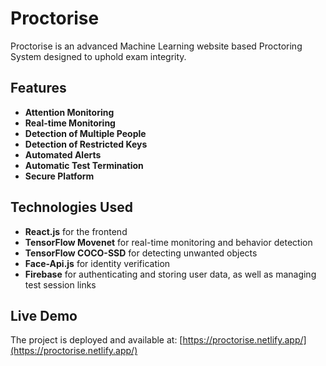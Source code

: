 # Proctorise

Proctorise is an advanced Machine Learning website based Proctoring System designed to uphold exam integrity.

## Features
- **Attention Monitoring**  
- **Real-time Monitoring**  
- **Detection of Multiple People**  
- **Detection of Restricted Keys**  
- **Automated Alerts**  
- **Automatic Test Termination**  
- **Secure Platform**  

## Technologies Used
- **React.js** for the frontend  
- **TensorFlow Movenet** for real-time monitoring and behavior detection  
- **TensorFlow COCO-SSD** for detecting unwanted objects  
- **Face-Api.js** for identity verification  
- **Firebase** for authenticating and storing user data, as well as managing test session links  

## Live Demo
The project is deployed and available at: [https://proctorise.netlify.app/](https://proctorise.netlify.app/)

